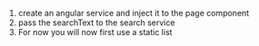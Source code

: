 1. create an angular service and inject it to the page component
2. pass the searchText to the search service
3. For now you will now first use a static list
   

